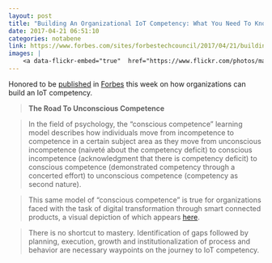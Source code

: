 ```yaml
---
layout: post
title: "Building An Organizational IoT Competency: What You Need To Know"
date: 2017-04-21 06:51:10
categories: notabene
link: https://www.forbes.com/sites/forbestechcouncil/2017/04/21/building-an-organizational-iot-competency-what-you-need-to-know/#400187193cf7
images: |
    <a data-flickr-embed="true"  href="https://www.flickr.com/photos/markbenson/34147047696/in/dateposted-public/" title="The Road to Organizational IoT Competence"><img src="https://c1.staticflickr.com/3/2831/34147047696_db3e09400c_b.jpg" width="1024" height="701" alt="The Road to Organizational IoT Competence"></a><script async src="//embedr.flickr.com/assets/client-code.js" charset="utf-8"></script>
---
```


Honored to be [published][ln1] in [Forbes][ln2] this week on how organizations can build an IoT competency.

> **The Road To Unconscious Competence**

> In the field of psychology, the “conscious competence” learning model  describes how individuals move from incompetence to competence in a certain subject area as they move from unconscious incompetence (naiveté about the competency deficit) to conscious incompetence (acknowledgment that there is competency deficit) to conscious competence (demonstrated competency through a concerted effort) to unconscious competence (competency as second nature).

> This same model of “conscious competence” is true for organizations faced with the task of digital transformation through smart connected products, a visual depiction of which appears [here][ln3].

> There is no shortcut to mastery. Identification of gaps followed by planning, execution, growth and institutionalization of process and behavior are necessary waypoints on the journey to IoT competency.

[ln1]: https://www.forbes.com/sites/forbestechcouncil/2017/04/21/building-an-organizational-iot-competency-what-you-need-to-know/
[ln2]: https://www.forbes.com
[ln3]: http://markbenson.io/media/conscious_learning_model_for_orgaizations.png

